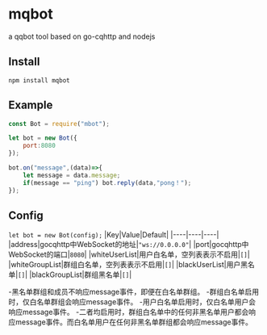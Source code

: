 # mqbot
a qqbot tool based on go-cqhttp and nodejs

## Install
`npm install mqbot`

## Example
```js
const Bot = require("mbot");

let bot = new Bot({
	port:8080
});

bot.on("message",(data)=>{
	let message = data.message;
	if(message == "ping") bot.reply(data,"pong！");
});
```

## Config
`let bot = new Bot(config);`
|Key|Value|Default|
|----|----|----|
|address|gocqhttp中WebSocket的地址|`"ws://0.0.0.0"`|
|port|gocqhttp中WebSocket的端口|`8080`|
|whiteUserList|用户白名单，空列表表示不启用|`[]`|
|whiteGroupList|群组白名单，空列表表示不启用|`[]`|
|blackUserList|用户黑名单|`[]`|
|blackGroupList|群组黑名单|`[]`|

-黑名单群组和成员不响应message事件，即便在白名单群组。
-群组白名单启用时，仅白名单群组会响应message事件。
-用户白名单启用时，仅白名单用户会响应message事件。
-二者均启用时，群组白名单中的任何非黑名单用户都会响应message事件。而白名单用户在任何非黑名单群组都会响应message事件。